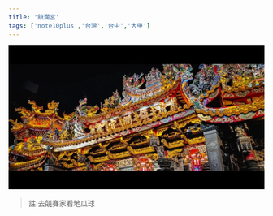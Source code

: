 ```yaml
---
title: '鎮瀾宮'
tags: ['note10plus','台灣','台中','大甲']
---
```

![001](./img/instagram_output/202302/012.webp)
>註:去競賽家看地瓜球
